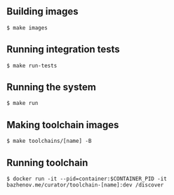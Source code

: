 ## Building images

```
$ make images
```

## Running integration tests

```
$ make run-tests
```

## Running the system

```
$ make run
```

## Making toolchain images

```
$ make toolchains/[name] -B
```

## Running toolchain

```
$ docker run -it --pid=container:$CONTAINER_PID -it bazhenov.me/curator/toolchain-[name]:dev /discover
```